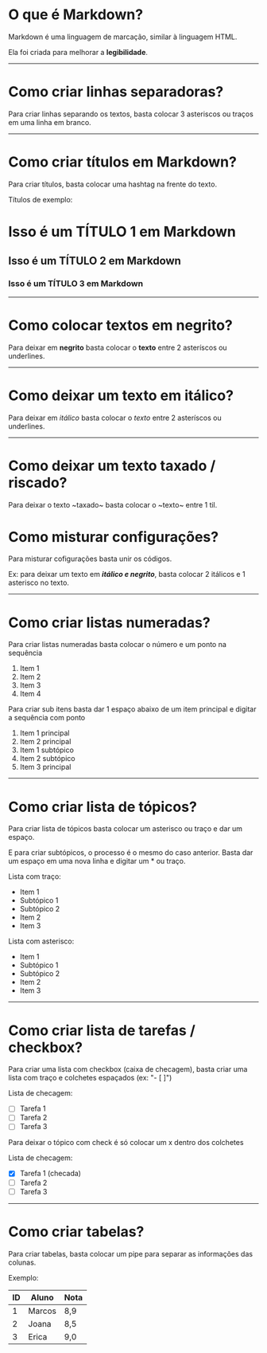 # O que é Markdown?

Markdown é uma linguagem de marcação, similar à linguagem HTML.

Ela foi criada para melhorar a **legibilidade**.

---

# Como criar linhas separadoras?

Para criar linhas separando os textos, basta colocar 3 asteriscos ou traços em uma linha em branco.

---

# Como criar títulos em Markdown?

Para criar títulos, basta colocar uma hashtag na frente do texto.

Títulos de exemplo: 

# Isso é um TÍTULO 1 em Markdown
## Isso é um TÍTULO 2 em Markdown
### Isso é um TÍTULO 3 em Markdown

---

# Como colocar textos em negrito?

Para deixar em **negrito** basta colocar o __texto__ entre 2 asteríscos ou underlines.

---

# Como deixar um texto em itálico?

Para deixar em *itálico* basta colocar o _texto_ entre 2 asteríscos ou underlines.

---

# Como deixar um texto taxado / riscado?

Para deixar o texto ~taxado~ basta colocar o ~texto~ entre 1 til.

# Como misturar configurações?

Para misturar cofigurações basta unir os códigos.

Ex: para deixar um texto em __*itálico e negrito*__, basta colocar 2 itálicos e 1 asterisco no texto.

--- 
# Como criar listas numeradas?

Para criar listas numeradas basta colocar o número e um ponto na sequência

1. Item 1
2. Item 2
3. Item 3
4. Item 4

Para criar sub itens basta dar 1 espaço abaixo de um item principal e digitar a sequência com ponto

1. Item 1 principal
2. Item 2 principal
 1. Item 1 subtópico
 2. Item 2 subtópico
3. Item 3 principal

---

# Como criar lista de tópicos?

Para criar lista de tópicos basta colocar um asterisco ou traço e dar um espaço.

E para criar subtópicos, o processo é o mesmo do caso anterior. Basta dar um espaço em uma nova linha e digitar um * ou traço.

Lista com traço: 

- Item 1
 - Subtópico 1
 - Subtópico 2
- Item 2
- Item 3

Lista com asterisco:

* Item 1
 * Subtópico 1
 * Subtópico 2
* Item 2
* Item 3

---

# Como criar lista de tarefas / checkbox?

Para criar uma lista com checkbox (caixa de checagem), basta criar uma lista com traço e colchetes espaçados (ex: "- [ ]")

Lista de checagem:

- [ ] Tarefa 1
- [ ] Tarefa 2
- [ ] Tarefa 3

Para deixar o tópico com check é só colocar um x dentro dos colchetes

Lista de checagem:

- [x] Tarefa 1 (checada)
- [ ] Tarefa 2
- [ ] Tarefa 3

---

# Como criar tabelas?

Para criar tabelas, basta colocar um pipe para separar as informações das colunas.

Exemplo: 

ID | Aluno | Nota
---|---|---
1|Marcos|8,9
2|Joana|8,5
3|Erica|9,0
